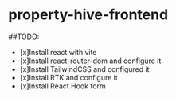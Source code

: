 # property-hive-frontend
##TODO:
- [x]Install react with vite 
- [x]Install react-router-dom and configure it
- [x]Install TailwindCSS  and configured it
- [x]Install RTK and configure it
- [x]Install React Hook form
